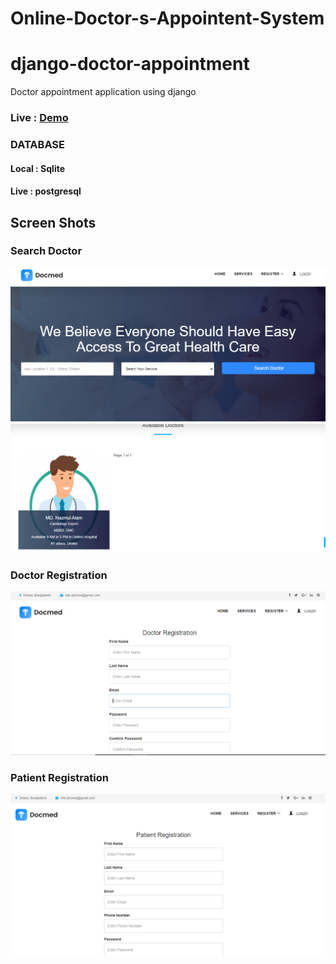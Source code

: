 # Online-Doctor-s-Appointent-System

# django-doctor-appointment

Doctor appointment application using django

### Live : [Demo](https://docmed-11.herokuapp.com/)

### DATABASE
#### Local : Sqlite
#### Live : postgresql

## Screen Shots

### Search Doctor

![](12.PNG)
![](13.PNG)

### Doctor Registration

![](Capture1.PNG)

### Patient Registration

![](Capture2.PNG)
